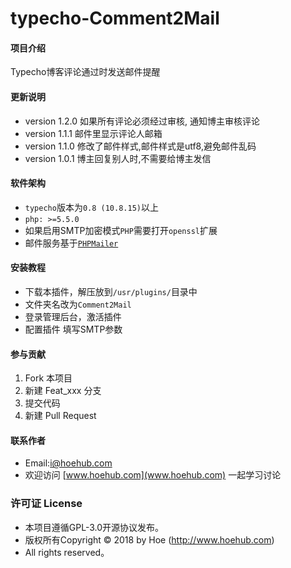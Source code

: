 # typecho-Comment2Mail

#### 项目介绍
Typecho博客评论通过时发送邮件提醒

#### 更新说明
- version 1.2.0 如果所有评论必须经过审核, 通知博主审核评论
- version 1.1.1 邮件里显示评论人邮箱
- version 1.1.0 修改了邮件样式,邮件样式是utf8,避免邮件乱码
- version 1.0.1 博主回复别人时,不需要给博主发信

#### 软件架构
- `typecho`版本为`0.8 (10.8.15)`以上
- `php: >=5.5.0`
- 如果启用SMTP加密模式`PHP`需要打开`openssl`扩展
- 邮件服务基于[`PHPMailer`](https://github.com/PHPMailer/PHPMailer/ )


#### 安装教程

- 下载本插件，解压放到`/usr/plugins/`目录中
- 文件夹名改为`Comment2Mail`
- 登录管理后台，激活插件
- 配置插件 填写SMTP参数

#### 参与贡献

1. Fork 本项目
2. 新建 Feat_xxx 分支
3. 提交代码
4. 新建 Pull Request

#### 联系作者

- Email:i@hoehub.com
- 欢迎访问 [www.hoehub.com](www.hoehub.com) 一起学习讨论

### 许可证 License

- 本项目遵循GPL-3.0开源协议发布。
- 版权所有Copyright © 2018 by Hoe (http://www.hoehub.com)
- All rights reserved。